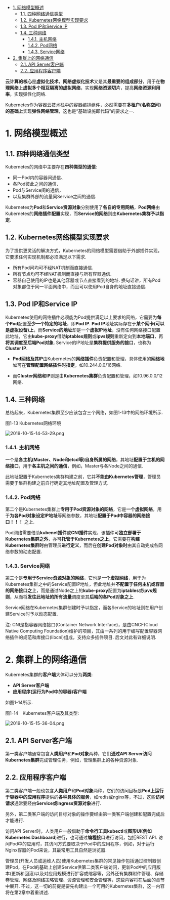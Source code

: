 
<!-- @import "[TOC]" {cmd="toc" depthFrom=1 depthTo=6 orderedList=false} -->

<!-- code_chunk_output -->

- [1. 网络模型概述](#1-网络模型概述)
  - [1.1. 四种网络通信类型](#11-四种网络通信类型)
  - [1.2. Kubernetes网络模型实现要求](#12-kubernetes网络模型实现要求)
  - [1.3. Pod IP和Service IP](#13-pod-ip和service-ip)
  - [1.4. 三种网络](#14-三种网络)
    - [1.4.1. 主机网络](#141-主机网络)
    - [1.4.2. Pod网络](#142-pod网络)
    - [1.4.3. Service网络](#143-service网络)
- [2. 集群上的网络通信](#2-集群上的网络通信)
  - [2.1. API Server客户端](#21-api-server客户端)
  - [2.2. 应用程序客户端](#22-应用程序客户端)

<!-- /code_chunk_output -->

**云计算的核心**是**虚拟化技术**，**网络虚拟化技术**又是其**最重要的组成部分**，用于在**物理网络**上**虚拟多个相互隔离的虚拟网络**，实现**网络资源切片**，提高**网络资源利用率**，实现弹性化网络. 

Kubernetes作为容器云技术栈中的容器编排组件，必然需要在**多租户(名称空间)的基础上**实现**弹性网络管理**，这也是“基础设施即代码”的要求之一. 

# 1. 网络模型概述

## 1.1. 四种网络通信类型

Kubernetes的网络中主要存在**四种类型的通信**: 

* 同一Pod内的容器间通信、
* 各Pod彼此之间的通信、
* Pod与Service间的通信，
* 以及集群外部的流量同Service之间的通信. 

Kubernetes为**Pod**和**Service资源对象**分别使用了**各自的专用网络**，**Pod网络**由Kubernetes的**网络插件配置**实现，而**Service的网络**则由**Kubernetes集群予以指定**. 

## 1.2. Kubernetes网络模型实现要求

为了提供更灵活的解决方式，Kubernetes的网络模型需要借助于外部插件实现，它要求任何实现机制都必须满足以下需求. 

* 所有Pod间均可不经NAT机制而直接通信. 
* 所有节点均可不经NAT机制而直接与所有容器通信. 
* 容器自己使用的IP也是其他容器或节点直接看到的地址. 换句话讲，所有Pod对象都位于同一平面网络中，而且可以使用Pod自身的地址直接通信. 

## 1.3. Pod IP和Service IP

Kubernetes使用的网络插件必须能为Pod提供满足以上要求的网络，它需要为**每个Pod**配置**至少一个特定的地址**，即**Pod IP**. **Pod IP**地址实际存在于**某个网卡(可以是虚拟设备)上**，而**Service的地址**却是一个**虚拟IP地址**，没有任何网络接口配置此地址，它由**kube-proxy**借助**iptables规则**或**ipvs规则**重新定向到**本地端口**，再**将其调度至后端Pod对象**. Service的IP地址是**集群提供服务的接口**，也称为**Cluster IP**. 

* **Pod网络及其IP**由Kubernetes的**网络插件**负责配置和管理，具体使用的**网络地址**可在**管理配置网络插件时指定**，如10.244.0.0/16网络. 

* 而**Cluster网络和IP**则是由**Kubernetes集群**负责配置和管理，如10.96.0.0/12网络. 

## 1.4. 三种网络

总结起来，Kubernetes集群至少应该包含三个网络，如图1-13中的网络环境所示. 

图1-13 Kubernetes网络环境

![2019-10-15-14-53-29.png](./images/2019-10-15-14-53-29.png)

### 1.4.1. 主机网络

一个是**各主机(Master、Node和etcd等)自身所属的网络**，其地址**配置于主机的网络接口**，用于**各主机之间的通信**，例如，Master与各Node之间的通信. 

此地址配置于Kubernetes集群构建之前，它并**不能由Kubernetes管理**，管理员需要于集群构建之前自行确定其地址配置及管理方式. 

### 1.4.2. Pod网络

第二个是Kubernetes集群上**专用于Pod资源对象的网络**，它是**一个虚拟网络**，用于**为各Pod对象设定IP地址**等网络参数，其地址**配置于Pod中容器的网络接口！！！** 之上. 

Pod网络需要借助**kubenet插件**或**CNI插件**实现，该插件可**独立部署于Kubernetes集群之外**，亦可**托管于Kubernetes之上**，它需要在**构建Kubernetes集群时**由管理员**进行定义**，而后在**创建Pod对象时**由其自动完成各网络参数的动态配置. 

### 1.4.3. Service网络

第三个是**专用于Service资源对象的网络**，它也是**一个虚拟网络**，用于为Kubernetes集群之中的Service配置IP地址，但此地址并**不配置于任何主机或容器的网络接口之上**，而是通过Node之上的**kube-proxy**配置为**iptables**或**ipvs规则**，从而将**发往此地址的所有流量**调度至其**后端的各Pod对象之上**. 

Service网络在Kubernetes集群创建时予以指定，而各Service的地址则在用户创建Service时予以动态配置. 

注: CNI是指容器网络接口(Container Network Interface)，是由CNCF(Cloud Native Computing Foundation)维护的项目，其由一系列的用于编写配置容器网络插件的规范和库接口(libcni)组成，支持众多插件项目. 后文对此有详细说明. 

# 2. 集群上的网络通信

Kubernetes集群的**客户端**大体可以分为**两类**: 

* **API Server客户端**
* **应用程序(运行为Pod中的容器)客户端**

如图1-14所示. 

图1-14　Kubernetes客户端及其类型:

![2019-10-15-15-36-04.png](./images/2019-10-15-15-36-04.png)

## 2.1. API Server客户端

第一类客户端通常包含**人类用户**和**Pod对象**两种，它们**通过API Server访问Kubernetes集群**完成管理任务，例如，管理集群上的各种资源对象. 

## 2.2. 应用程序客户端

第二类客户端一般也包含**人类用户**和**Pod对象**两种，它们的访问目标是**Pod上运行于容器中的应用程序**提供的**各种具体的服务**，如redis或nginx等，不过，这些**访问请求**通常要经由**Service或Ingress资源对象**进行. 

另外，第二类客户端的访问目标对象的操作要经由第一类客户端创建和配置完成后才能进行. 

访问API Server时，人类用户一般借助于**命令行工具kubectl**或**图形UI(例如Kubernetes Dashboard**)进行，也可通过**编程接口**进行访问，包括REST API. 访问Pod中的应用时，其访问方式要取决于Pod中的应用程序，例如，对于运行Nginx容器的Pod来说，其最常用工具自然是浏览器. 

管理员(开发人员或运维人员)使用Kubernetes集群的常见操作包括通过控制器创建Pod，在Pod的基础上创建Service供第二类客户端访问，更新Pod中的应用版本(更新和回滚)以及对应用规模进行扩容或缩容等，另外还有集群附件管理、存储卷管理、网络及网络策略管理、资源管理和安全管理等，这些内容将在后面的章节中展开. 不过，这一切的前提是要先构建出一个可用的Kubernetes集群，这一内容将在第2章中着重讲述. 
